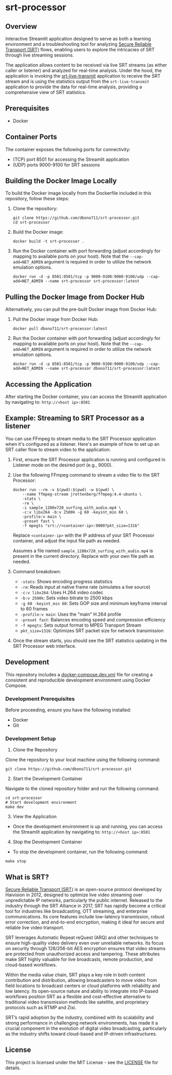 # srt-processor

## Overview

Interactive Streamlit application designed to serve as both a learning environment and a troubleshooting tool for analyzing [Secure Reliable Transport (SRT)](#what-is-srt) flows, enabling users to explore the intricacies of SRT through live streaming sessions.

The application allows content to be received via live SRT streams (as either caller or listener) and analyzed for real-time analysis. Under the hood, the applicaiton is invoking the [srt-live-transmit](https://github.com/Haivision/srt/blob/master/docs/apps/srt-live-transmit.md#command-line-options) application to receive the SRT stream and is using the statistics output from the `srt-live-transmit` application to provide the data for real-time analysis, providing a comprehensive view of SRT statistics.

## Prerequisites

- Docker

## Container Ports

The container exposes the following ports for connectivity:

- (TCP) port 8501 for accessing the Streamlit application
- (UDP) ports 9000-9100 for SRT sessions

## Building the Docker Image Locally

To build the Docker image locally from the Dockerfile included in this repository, follow these steps:

1. Clone the repository:

    ```shell
    git clone https://github.com/dbono711/srt-processor.git
    cd srt-processor
    ```

2. Build the Docker image:

    ```shell
    docker build -t srt-processor .
    ```

3. Run the Docker container with port forwarding (adjust accordingly for mapping to available ports on your host). Note that the ```--cap-add=NET_ADMIN``` argument is required in order to utilize the network emulation options.

    ```shell
    docker run -d -p 8501:8501/tcp -p 9000-9100:9000-9100/udp --cap-add=NET_ADMIN --name srt-processor srt-processor:latest
    ```

## Pulling the Docker Image from Docker Hub

Alternatively, you can pull the pre-built Docker image from Docker Hub:

1. Pull the Docker image from Docker Hub:

    ```shell
    docker pull dbono711/srt-processor:latest
    ```

2. Run the Docker container with port forwarding (adjust accordingly for mapping to available ports on your host). Note that the ```--cap-add=NET_ADMIN``` argument is required in order to utilize the network emulation options.

    ```shell
    docker run -d -p 8501:8501/tcp -p 9000-9100:9000-9100/udp --cap-add=NET_ADMIN --name srt-processor dbono711/srt-processor:latest
    ```

## Accessing the Application

After starting the Docker container, you can access the Streamlit application by navigating to: ```http://<host ip>:8501```

## Example: Streaming to SRT Processor as a listener

You can use FFmpeg to stream media to the SRT Processor application when it's configured as a listener. Here's an example of how to set up an SRT caller flow to stream video to the application:

1. First, ensure the SRT Processor application is running and configured in Listener mode on the desired port (e.g., 9000).

2. Use the following FFmpeg command to stream a video file to the SRT Processor:

    ```shell
    docker run --rm -v $(pwd):$(pwd) -w $(pwd) \
        --name ffmpeg-stream jrottenberg/ffmpeg:4.4-ubuntu \
        -stats \
        -re \
        -i sample_1280x720_surfing_with_audio.mp4 \
        -c:v libx264 -b:v 2500k -g 60 -keyint_min 60 \
        -profile:v main \
        -preset fast \
        -f mpegts "srt://<container-ip>:9000?pkt_size=1316"
    ```

    Replace `<container-ip>` with the IP address of your SRT Processor container, and adjust the input file path as needed.

    Assumes a file named ```sample_1280x720_surfing_with_audio.mp4``` is present in the current directory. Replace with your own file path as needed.

3. Command breakdown:
   - `-stats`: Shows encoding progress statistics
   - `-re`: Reads input at native frame rate (simulates a live source)
   - `-c:v libx264`: Uses H.264 video codec
   - `-b:v 2500k`: Sets video bitrate to 2500 kbps
   - `-g 60 -keyint_min 60`: Sets GOP size and minimum keyframe interval to 60 frames
   - `-profile:v main`: Uses the "main" H.264 profile
   - `-preset fast`: Balances encoding speed and compression efficiency
   - `-f mpegts`: Sets output format to MPEG Transport Stream
   - `pkt_size=1316`: Optimizes SRT packet size for network transmission

4. Once the stream starts, you should see the SRT statistics updating in the SRT Processor web interface.

## Development

This repository includes a [docker-compose.dev.yml](docker-compose.dev.yml) file for creating a consistent and reproducible development environment using Docker Compose.

### Development Prerequisites

Before proceeding, ensure you have the following installed:

- Docker
- Git

### Development Setup

1. Clone the Repository

Clone the repository to your local machine using the following command:

```git clone https://github.com/dbono711/srt-processor.git```

2. Start the Development Container

Navigate to the cloned repository folder and run the following command:

```shell
cd srt-processor
# Start development environment
make dev
```

3. View the Application

- Once the development environment is up and running, you can access the Streamlit application by navigating to: ```http://<host ip>:8501```

4. Stop the Development Container

- To stop the development container, run the following command:

```shell
make stop
```

## What is SRT?

[Secure Reliable Transport (SRT)](https://github.com/Haivision/srt) is an open-source protocol developed by Haivision in 2012, designed to optimize live video streaming over unpredictable IP networks, particularly the public internet. Released to the industry through the SRT Alliance in 2017, SRT has rapidly become a critical tool for industries like broadcasting, OTT streaming, and enterprise communications. Its core features include low-latency transmission, robust error correction, and end-to-end encryption, making it ideal for secure and reliable live video transport.

SRT leverages Automatic Repeat reQuest (ARQ) and other techniques to ensure high-quality video delivery even over unreliable networks. Its focus on security through 128/256-bit AES encryption ensures that video streams are protected from unauthorized access and tampering. These attributes make SRT highly valuable for live broadcasts, remote production, and cloud-based workflows.

Within the media value chain, SRT plays a key role in both content contribution and distribution, allowing broadcasters to move video from field locations to broadcast centers or cloud platforms with reliability and low latency. Its open-source nature and ability to integrate into IP-based workflows position SRT as a flexible and cost-effective alternative to traditional video transmission methods like satellite, and proprietary protocols such as RTMP and Zixi.

SRT’s rapid adoption by the industry, combined with its scalability and strong performance in challenging network environments, has made it a crucial component in the evolution of digital video broadcasting, particularly as the industry shifts toward cloud-based and IP-driven infrastructures.

## License

This project is licensed under the MIT License - see the [LICENSE](LICENSE) file for details.
